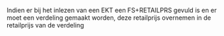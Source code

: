 Indien er bij het inlezen van een EKT een FS+RETAILPRS gevuld is en er moet een verdeling gemaakt worden, deze retailprijs overnemen in de retailprijs van de verdeling